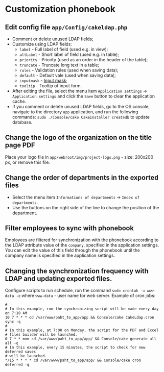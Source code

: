 # Customization phonebook

## Edit config file `app/Config/cakeldap.php`

- Comment or delete unused LDAP fields;
- Customize using LDAP fields:
   * `label` - Full label of field (used e.g. in view);
   * `altLabel` - Short label of field (used e.g. in table);
   * `priority` - Priority (used as an order in the header of the table);
   * `truncate` - Truncate long text in a table;
   * `rules` - Validation rules (used when saving data);
   * `default` - Default vale (used when saving data);
   * `inputmask` - [Input mask](https://github.com/RobinHerbots/Inputmask);
   * `tooltip` - Tooltip of input form.
- After editing the file, select the menu item `Application settings` ->
  `Application settings` and click the `Save` button to clear the application cache.
- If you comment or delete unused LDAP fields, go to the OS console,
  navigate to the directory `app` application, and run the following commands:
  `sudo ./Console/cake CakeInstaller createdb` to update database.

## Change the logo of the organization on the title page PDF

Place your logo file in `app/webroot/img/project-logo.png` - size: 200x200 px,
  or remove this file.

## Change the order of departments in the exported files

- Select the menu item `Informations of departments` -> `Index of departments`.
- Use the buttons on the right side of the line to change the position
  of the department.

## Filter employees to sync with phonebook

Employees are filtered for synchronization with the phonebook according to the
  LDAP attribute value of the `company`, specified in the application settings.
  You can edit the value of this field through the phonebook until the company name
  is specified in the application settings.

## Changing the synchronization frequency with LDAP and updating exported files.

Configure scripts to run schedule, run the command `sudo crontab -u www-data -e` where
  `www-data` - user name for web server.
  Example of cron jobs:

   ```
   #
   # In this example, run the synchronizing script will be made every day on 7:10 AM
   10 7 * * * cd /var/www/paht_to_app/app && Console/cake CakeLdap.cron sync -q
   #
   # In this example, at 7:00 on Monday, the script for the PDF and Excel
   # files builder will be launched.
   0 7 * * mon cd /var/www/paht_to_app/app/ && Console/cake generate all all -q
   # In this example, every 15 minutes, the script to check for new deferred saves
   # will be launched.
   */15 * * * * cd /var/www/paht_to_app/app/ && Console/cake cron deferred -q
   ```
